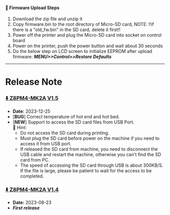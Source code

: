 #### :green_book: Firmware Upload Steps
1. Download the zip file and unzip it
2. Copy firmware.bin to the root directory of Micro-SD card, 
NOTE: !!if there is a "old_fw.bin" in the SD card, delete it first!!
3. Power off the printer and plug the Micro-SD card into socket on control board
4. Power on the printer, push the power button and wait about 30 seconds
5. Do the below step on LCD screen to initialize EEPROM after upload firmware:  ***MENU>>Control>>Restore Defaults***

----
# Release Note
### [ :arrow_down: Z8PM4-MK2A V1.5](./Z8PM4MK2A_V1_5.zip)
- **Date:** 2023-12-25
- [**BUG**] Correct temperature of hot end and hot bed.
- [**NEW**] Support to access the SD card files from USB Port.    
  :pushpin: Hint:      
  - Do not access the SD card during printing.
  - Must plug the SD card before power on the machine if you need to access it from USB port.
  - If released the SD card from machine, you need to disconnect the USB cable and restart the machine, otherwise you can't find the SD card from PC.
  - The speed of accessing the SD card through USB is about 300KB/S. If the file is large, please be patient to wait for the access to be completed.

### [:arrow_down: Z8PM4-MK2A V1.4](./Z8PM4MK2A_V1_4.zip)
- **Date:** 2023-08-23
- ***First release***
